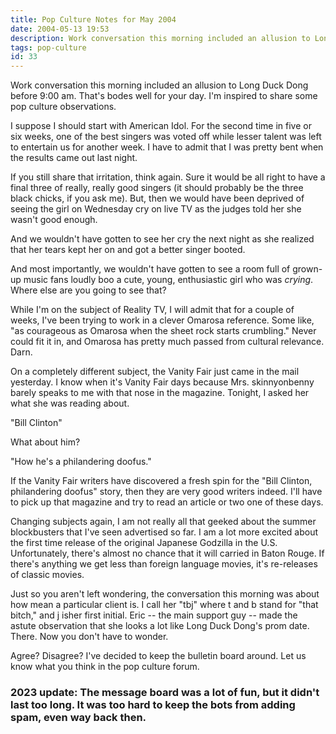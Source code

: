 ```yaml
---
title: Pop Culture Notes for May 2004
date: 2004-05-13 19:53
description: Work conversation this morning included an allusion to Long Duck Dong before 9:00 am.  That's bodes well for your day.  I'm inspired to share some pop culture observations.  I suppose I should start with American Idol. 
tags: pop-culture
id: 33
---
```

Work conversation this morning included an allusion to Long Duck Dong before 9:00 am.  That's bodes well for your day.  I'm inspired to share some pop culture observations.

I suppose I should start with American Idol.  For the second time in five or six weeks, one of the best singers was voted off while lesser talent was left to entertain us for another week.  I have to admit that I was pretty bent when the results came out last night.  

If you still share that irritation, think again.  Sure it would be all right to have a final three of really, really good singers (it should probably be the three black chicks, if you ask me).  But, then we would have been deprived of seeing the girl on Wednesday cry on live TV as the judges told her she wasn't good enough.  

And we wouldn't have gotten to see her cry the next night as she realized that her tears kept her on and got a better singer booted.  

And most importantly, we wouldn't have gotten to see a room full of grown-up music fans loudly boo a cute, young, enthusiastic girl who was <i>crying</i>.  Where else are you going to see that?

While I'm on the subject of Reality TV, I will admit that for a couple of weeks, I've been trying to work in a clever Omarosa reference.  Some like, "as courageous as Omarosa when the sheet rock starts crumbling."  Never could fit it in, and Omarosa has pretty much passed from cultural relevance.  Darn.

On a completely different subject, the Vanity Fair just came in the mail yesterday.  I know when it's Vanity Fair days because Mrs. skinnyonbenny barely speaks to me with that nose in the magazine.  Tonight, I asked her what she was reading about.

"Bill Clinton"

What about him?

"How he's a philandering doofus."

If the Vanity Fair writers have discovered a fresh spin for the "Bill Clinton, philandering doofus" story, then they are very good writers indeed.  I'll have to pick up that magazine and try to read an article or two one of these days.  

Changing subjects again, I am not really all that geeked about the summer blockbusters that I've seen advertised so far.  I am a lot more excited about the first time release of the original Japanese Godzilla in the U.S.  Unfortunately, there's almost no chance that it will carried in Baton Rouge.  If there's anything we get less than foreign language movies, it's re-releases of classic movies.

Just so you aren't left wondering, the conversation this morning was about how mean a particular client is.  I call her "tbj" where t and b stand for "that bitch," and j isher first initial.  Eric -- the main support guy -- made the astute observation that she looks a lot like Long Duck Dong's prom date.  There.  Now you don't have to wonder.

Agree?  Disagree?  I've decided to keep the bulletin board around.  Let us know what you think in the pop culture forum.

<h3>2023 update:  The message board was a lot of fun, but it didn't last too long.  It was too hard to keep the bots from adding spam, even way back then.</h3>

